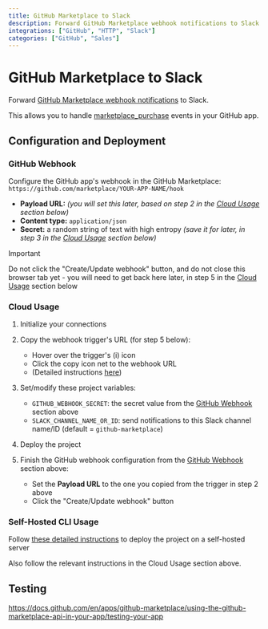 ```yaml
---
title: GitHub Marketplace to Slack
description: Forward GitHub Marketplace webhook notifications to Slack
integrations: ["GitHub", "HTTP", "Slack"]
categories: ["GitHub", "Sales"]
---
```


# GitHub Marketplace to Slack

Forward [GitHub Marketplace webhook notifications](https://docs.github.com/en/apps/github-marketplace/listing-an-app-on-github-marketplace/configuring-a-webhook-to-notify-you-of-plan-changes) to Slack.

This allows you to handle [marketplace_purchase](https://docs.github.com/en/apps/github-marketplace/using-the-github-marketplace-api-in-your-app/webhook-events-for-the-github-marketplace-api) events in your GitHub app.

## Configuration and Deployment

### GitHub Webhook

Configure the GitHub app's webhook in the GitHub Marketplace:
`https://github.com/marketplace/YOUR-APP-NAME/hook`

- **Payload URL:** _(you will set this later, based on step 2 in the_
  _[Cloud Usage](#cloud-usage) section below)_
- **Content type:** `application/json`
- **Secret:** a random string of text with high entropy _(save it for later,_
  _in step 3 in the [Cloud Usage](#cloud-usage) section below)_

> [!IMPORTANT]
> Do not click the "Create/Update webhook" button, and do not close this
> browser tab yet - you will need to get back here later, in step 5 in the
> [Cloud Usage](#cloud-usage) section below

### Cloud Usage

1. Initialize your connections
2. Copy the webhook trigger's URL (for step 5 below):

   - Hover over the trigger's (i) icon
   - Click the copy icon net to the webhook URL
   - (Detailed instructions
     [here](https://docs.autokitteh.com/get_started/deployment#webhook-urls))

3. Set/modify these project variables:

   - `GITHUB_WEBHOOK_SECRET`: the secret value from the
     [GitHub Webhook](#github-webhook) section above
   - `SLACK_CHANNEL_NAME_OR_ID`: send notifications to this Slack channel
     name/ID (default = `github-marketplace`)

4. Deploy the project
5. Finish the GitHub webhook configuration from the
   [GitHub Webhook](#github-webhook) section above:

   - Set the **Payload URL** to the one you copied from the trigger in step 2
     above
   - Click the "Create/Update webhook" button

### Self-Hosted CLI Usage

Follow [these detailed instructions](https://docs.autokitteh.com/get_started/deployment)
to deploy the project on a self-hosted server

Also follow the relevant instructions in the Cloud Usage section above.

## Testing

https://docs.github.com/en/apps/github-marketplace/using-the-github-marketplace-api-in-your-app/testing-your-app
